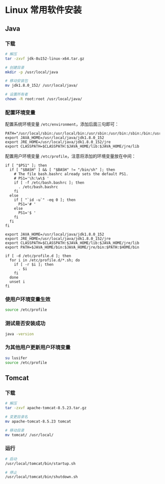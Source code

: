 # Linux 常用软件安装

## Java

### 下载

```bash
# 解压
tar -zxvf jdk-8u152-linux-x64.tar.gz

# 创建目录
mkdir -p /usr/local/java

# 移动安装包
mv jdk1.8.0_152/ /usr/local/java/

# 设置所有者
chown -R root:root /usr/local/java/
```

### 配置环境变量

配置系统环境变量 `/etc/environment`，添加后面三句即可：

```
PATH="/usr/local/sbin:/usr/local/bin:/usr/sbin:/usr/bin:/sbin:/bin:/usr/games:/usr/local/games"
export JAVA_HOME=/usr/local/java/jdk1.8.0_152
export JRE_HOME=/usr/local/java/jdk1.8.0_152/jre
export CLASSPATH=$CLASSPATH:$JAVA_HOME/lib:$JAVA_HOME/jre/lib
```

配置用户环境变量 `/etc/profile`，注意将添加的环境变量放在中间：

```
if [ "$PS1" ]; then
  if [ "$BASH" ] && [ "$BASH" != "/bin/sh" ]; then
    # The file bash.bashrc already sets the default PS1.
    # PS1='\h:\w\$ '
    if [ -f /etc/bash.bashrc ]; then
      . /etc/bash.bashrc
    fi
  else
    if [ "`id -u`" -eq 0 ]; then
      PS1='# '
    else
      PS1='$ '
    fi
  fi
fi

export JAVA_HOME=/usr/local/java/jdk1.8.0_152
export JRE_HOME=/usr/local/java/jdk1.8.0_152/jre
export CLASSPATH=$CLASSPATH:$JAVA_HOME/lib:$JAVA_HOME/jre/lib
export PATH=$JAVA_HOME/bin:$JAVA_HOME/jre/bin:$PATH:$HOME/bin

if [ -d /etc/profile.d ]; then
  for i in /etc/profile.d/*.sh; do
    if [ -r $i ]; then
      . $i
    fi
  done
  unset i
fi
```

### 使用户环境变量生效

```bash
source /etc/profile
```

### 测试是否安装成功

```bash
java -version
```

### 为其他用户更新用户环境变量

```bash
su lusifer
source /etc/profile
```

## Tomcat

### 下载

```bash
# 解压
tar -zxvf apache-tomcat-8.5.23.tar.gz

# 变更目录名
mv apache-tomcat-8.5.23 tomcat

# 移动目录
mv tomcat/ /usr/local/
```

### 运行

```bash
# 启动
/usr/local/tomcat/bin/startup.sh

# 停止
/usr/local/tomcat/bin/shutdown.sh
```
